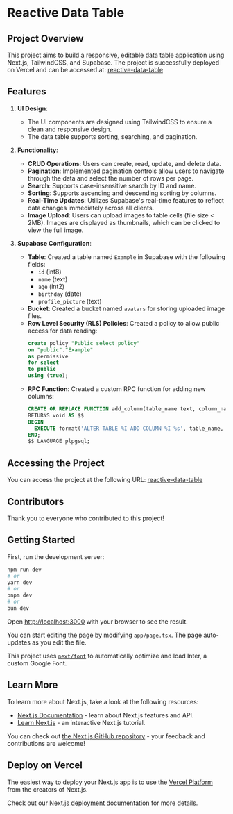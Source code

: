 # Reactive Data Table

## Project Overview

This project aims to build a responsive, editable data table application using Next.js, TailwindCSS, and Supabase. The project is successfully deployed on Vercel and can be accessed at: [reactive-data-table](https://reactive-data-table.vercel.app/)

## Features

1. **UI Design**:
   - The UI components are designed using TailwindCSS to ensure a clean and responsive design.
   - The data table supports sorting, searching, and pagination.

2. **Functionality**:
   - **CRUD Operations**: Users can create, read, update, and delete data.
   - **Pagination**: Implemented pagination controls allow users to navigate through the data and select the number of rows per page.
   - **Search**: Supports case-insensitive search by ID and name.
   - **Sorting**: Supports ascending and descending sorting by columns.
   - **Real-Time Updates**: Utilizes Supabase's real-time features to reflect data changes immediately across all clients.
   - **Image Upload**: Users can upload images to table cells (file size < 2MB). Images are displayed as thumbnails, which can be clicked to view the full image.

3. **Supabase Configuration**:
   - **Table**: Created a table named `Example` in Supabase with the following fields:
     - `id` (int8)
     - `name` (text)
     - `age` (int2)
     - `birthday` (date)
     - `profile_picture` (text)
   - **Bucket**: Created a bucket named `avatars` for storing uploaded image files.
   - **Row Level Security (RLS) Policies**: Created a policy to allow public access for data reading:
     ```sql
     create policy "Public select policy"
     on "public"."Example"
     as permissive
     for select
     to public
     using (true);
     ```
   - **RPC Function**: Created a custom RPC function for adding new columns:
     ```sql
     CREATE OR REPLACE FUNCTION add_column(table_name text, column_name text, column_type text)
     RETURNS void AS $$
     BEGIN
       EXECUTE format('ALTER TABLE %I ADD COLUMN %I %s', table_name, column_name, column_type);
     END;
     $$ LANGUAGE plpgsql;
     ```

## Accessing the Project

You can access the project at the following URL:
[reactive-data-table](https://reactive-data-table.vercel.app/)

## Contributors

Thank you to everyone who contributed to this project!

## Getting Started

First, run the development server:

```bash
npm run dev
# or
yarn dev
# or
pnpm dev
# or
bun dev
```

Open [http://localhost:3000](http://localhost:3000) with your browser to see the result.

You can start editing the page by modifying `app/page.tsx`. The page auto-updates as you edit the file.

This project uses [`next/font`](https://nextjs.org/docs/basic-features/font-optimization) to automatically optimize and load Inter, a custom Google Font.

## Learn More

To learn more about Next.js, take a look at the following resources:

- [Next.js Documentation](https://nextjs.org/docs) - learn about Next.js features and API.
- [Learn Next.js](https://nextjs.org/learn) - an interactive Next.js tutorial.

You can check out [the Next.js GitHub repository](https://github.com/vercel/next.js/) - your feedback and contributions are welcome!

## Deploy on Vercel

The easiest way to deploy your Next.js app is to use the [Vercel Platform](https://vercel.com/new?utm_medium=default-template&filter=next.js&utm_source=create-next-app&utm_campaign=create-next-app-readme) from the creators of Next.js.

Check out our [Next.js deployment documentation](https://nextjs.org/docs/deployment) for more details.
